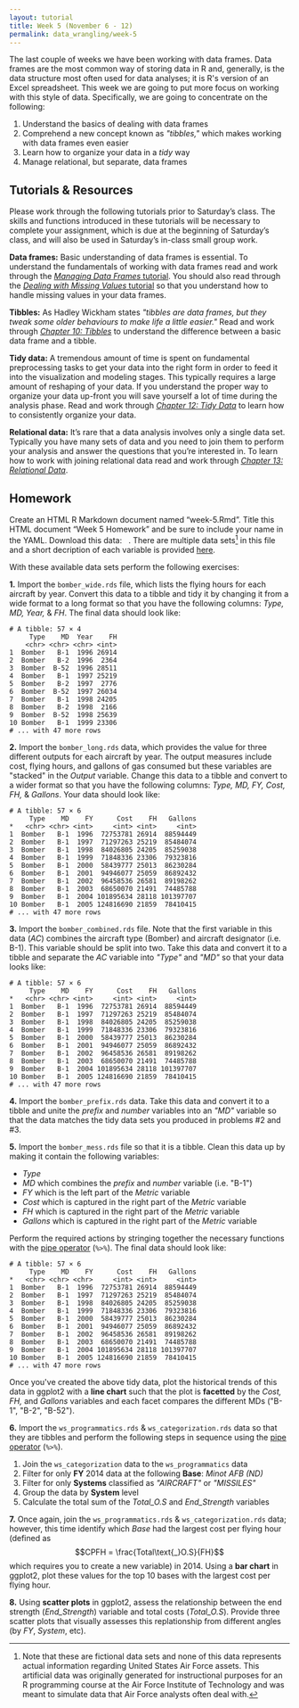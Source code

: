```yaml
---
layout: tutorial
title: Week 5 (November 6 - 12)
permalink: data_wrangling/week-5
---
```


The last couple of weeks we have been working with data frames.  Data frames are the most common way of storing data in R and, generally, is the data structure most often used for data analyses; it is R's version of an Excel spreadsheet. This week we are going to put more focus on working with this style of data.  Specifically, we are going to concentrate on the following:

1. Understand the basics of dealing with data frames
2. Comprehend a new concept known as *"tibbles,"* which makes working with data frames even easier
3. Learn how to organize your data in a *tidy* way
4. Manage relational, but separate, data frames

## Tutorials & Resources

Please work through the following tutorials prior to Saturday’s class. The skills and functions introduced in these tutorials will be necessary to complete your assignment, which is due at the beginning of Saturday’s class, and will also be used in Saturday’s in-class small group work.

**Data frames:** Basic understanding of data frames is essential. To understand the fundamentals of working with data frames read and work through the [*Managing Data Frames* tutorial](http://uc-r.github.io/dataframes).  You should also read through the [*Dealing with Missing Values* tutorial](http://uc-r.github.io/missing_values) so that you understand how to handle missing values in your data frames.

**Tibbles:**  As Hadley Wickham states *"tibbles are data frames, but they tweak some older behaviours to make life a little easier."*  Read and work through *[Chapter 10: Tibbles](http://r4ds.had.co.nz/tibbles.html)* to understand the difference between a basic data frame and a tibble. 

**Tidy data:**  A tremendous amount of time is spent on fundamental preprocessing tasks to get your data into the right form in order to feed it into the visualization and modeling stages. This typically requires a large amount of reshaping of your data. If you understand the proper way to organize your data up-front you will save yourself a lot of time during the analysis phase. Read and work through [*Chapter 12: Tidy Data*](http://r4ds.had.co.nz/tidy-data.html) to learn how to consistently organize your data.

**Relational data:** It’s rare that a data analysis involves only a single data set. Typically you have many sets of data and you need to join them to perform your analysis and answer the questions that you’re interested in. To learn how to work with joining relational data read and work through [*Chapter 13: Relational Data*](http://r4ds.had.co.nz/relational-data.html).


## Homework

Create an HTML R Markdown document named “week-5.Rmd”. Title this HTML document “Week 5 Homework” and be sure to include your name in the YAML.  Download this data: &nbsp; <a href="https://www.dropbox.com/sh/qgv90e945updkzq/AADpwjjWq-7u3IArV0rYl3-9a?dl=1" style="color:black;"><i class="fa fa-cloud-download" style="font-size:1em"></i></a>. There are multiple data sets[^data] in this file and a short decription of each variable is provided [here](http://uc-r.github.io/data_wrangling/week-5-assignment-data).

With these available data sets perform the following exercises:

__1\.__ Import the `bomber_wide.rds` file, which lists the flying hours for each aircraft by year. Convert this data to a tibble and tidy it by changing it from a wide format to a long format so that you have the following columns: *Type, MD, Year,* & *FH*. The final data should look like:

```
# A tibble: 57 × 4
     Type    MD  Year    FH
    <chr> <chr> <chr> <int>
1  Bomber   B-1  1996 26914
2  Bomber   B-2  1996  2364
3  Bomber  B-52  1996 28511
4  Bomber   B-1  1997 25219
5  Bomber   B-2  1997  2776
6  Bomber  B-52  1997 26034
7  Bomber   B-1  1998 24205
8  Bomber   B-2  1998  2166
9  Bomber  B-52  1998 25639
10 Bomber   B-1  1999 23306
# ... with 47 more rows
```

__2\.__ Import the `bomber_long.rds` data, which provides the value for three different outputs for each aircraft by year. The output measures include cost, flying hours, and gallons of gas consumed but these variables are "stacked" in the *Output* variable. Change this data to a tibble and convert to a wider format so that you have the following columns: *Type, MD, FY, Cost, FH,* & *Gallons*. Your data should look like:

```
# A tibble: 57 × 6
     Type    MD    FY      Cost    FH   Gallons
*   <chr> <chr> <int>     <int> <int>     <int>
1  Bomber   B-1  1996  72753781 26914  88594449
2  Bomber   B-1  1997  71297263 25219  85484074
3  Bomber   B-1  1998  84026805 24205  85259038
4  Bomber   B-1  1999  71848336 23306  79323816
5  Bomber   B-1  2000  58439777 25013  86230284
6  Bomber   B-1  2001  94946077 25059  86892432
7  Bomber   B-1  2002  96458536 26581  89198262
8  Bomber   B-1  2003  68650070 21491  74485788
9  Bomber   B-1  2004 101895634 28118 101397707
10 Bomber   B-1  2005 124816690 21859  78410415
# ... with 47 more rows
```

__3\.__ Import the `bomber_combined.rds` file. Note that the first variable in this data (*AC*) combines the aircraft type (Bomber) and aircraft designator (i.e. B-1). This variable should be split into two.  Take this data and convert it to a tibble and separate the *AC* variable into *"Type"* and *"MD"* so that your data looks like:

```
# A tibble: 57 × 6
     Type    MD    FY      Cost    FH   Gallons
*   <chr> <chr> <int>     <int> <int>     <int>
1  Bomber   B-1  1996  72753781 26914  88594449
2  Bomber   B-1  1997  71297263 25219  85484074
3  Bomber   B-1  1998  84026805 24205  85259038
4  Bomber   B-1  1999  71848336 23306  79323816
5  Bomber   B-1  2000  58439777 25013  86230284
6  Bomber   B-1  2001  94946077 25059  86892432
7  Bomber   B-1  2002  96458536 26581  89198262
8  Bomber   B-1  2003  68650070 21491  74485788
9  Bomber   B-1  2004 101895634 28118 101397707
10 Bomber   B-1  2005 124816690 21859  78410415
# ... with 47 more rows
```

__4\.__ Import the `bomber_prefix.rds` data. Take this data and convert it to a tibble and unite the *prefix* and *number* variables into an *"MD"* variable so that the data matches the tidy data sets you produced in problems #2 and #3.

__5\.__ Import the `bomber_mess.rds` file so that it is a tibble.  Clean this data up by making it contain the following variables: 

- *Type*
- *MD* which combines the *prefix* and *number* variable (i.e. "B-1")
- *FY* which is the left part of the *Metric* variable
- *Cost* which is captured in the right part of the *Metric* variable
- *FH* which is captured in the right part of the *Metric* variable
- *Gallons* which is captured in the right part of the *Metric* variable

Perform the required actions by stringing together the necessary functions with the [pipe operator](http://uc-r.github.io/pipe) (`%>%`). The final data should look like:
    
```
# A tibble: 57 × 6
     Type    MD    FY      Cost    FH   Gallons
*   <chr> <chr> <chr>     <int> <int>     <int>
1  Bomber   B-1  1996  72753781 26914  88594449
2  Bomber   B-1  1997  71297263 25219  85484074
3  Bomber   B-1  1998  84026805 24205  85259038
4  Bomber   B-1  1999  71848336 23306  79323816
5  Bomber   B-1  2000  58439777 25013  86230284
6  Bomber   B-1  2001  94946077 25059  86892432
7  Bomber   B-1  2002  96458536 26581  89198262
8  Bomber   B-1  2003  68650070 21491  74485788
9  Bomber   B-1  2004 101895634 28118 101397707
10 Bomber   B-1  2005 124816690 21859  78410415
# ... with 47 more rows
```

Once you've created the above tidy data, plot the historical trends of this data in ggplot2 with a __line chart__ such that the plot is __facetted__ by the *Cost, FH,* and *Gallons* variables and each facet compares the different MDs ("B-1", "B-2", "B-52").

__6\.__ Import the `ws_programmatics.rds` & `ws_categorization.rds` data so that they are tibbles and perform the following steps in sequence using the [pipe operator](http://uc-r.github.io/pipe) (`%>%`). 

1. Join the `ws_categorization` data to the `ws_programmatics` data
2. Filter for only __FY__ 2014 data at the following __Base__: *Minot AFB (ND)*
3. Filter for only __Systems__ classified as *"AIRCRAFT"* or *"MISSILES"*
4. Group the data by __System__ level
5. Calculate the total sum of the *Total_O.S* and *End_Strength* variables

__7\.__ Once again, join the `ws_programmatics.rds` & `ws_categorization.rds` data; however, this time identify which *Base* had the largest cost per flying hour (defined as $$CPFH = \frac{Total\text{_}O.S}{FH}$$ which requires you to create a new variable) in 2014.  Using a __bar chart__ in ggplot2, plot these values for the top 10 bases with the largest cost per flying hour.

__8\.__ Using __scatter plots__ in ggplot2, assess the relationship between the end strength (*End_Strength*) variable and total costs (*Total_O.S*).  Provide three scatter plots that visually assesses this replationship from different angles (by *FY*, *System*, etc).  



[^data]: Note that these are fictional data sets and none of this data represents actual information regarding United States Air Force assets. This artificial data was originally generated for instructional purposes for an R programming course at the Air Force Institute of Technology and was meant to simulate data that Air Force analysts often deal with.
